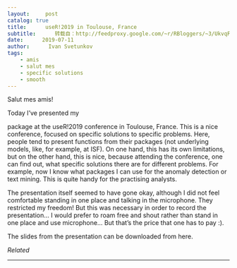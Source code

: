 ```yaml
---
layout:     post
catalog: true
title:      useR!2019 in Toulouse, France
subtitle:      转载自：http://feedproxy.google.com/~r/RBloggers/~3/UkvqFJVQEqw/
date:      2019-07-11
author:      Ivan Svetunkov
tags:
    - amis
    - salut mes
    - specific solutions
    - smooth
---
```






Salut mes amis!

Today I’ve presented my 

 package at the useR!2019 conference in Toulouse, France. This is a nice conference, focused on specific solutions to specific problems. Here, people tend to present functions from their packages (not underlying models, like, for example, at ISF). On one hand, this has its own limitations, but on the other hand, this is nice, because attending the conference, one can find out, what specific solutions there are for different problems. For example, now I know what packages I can use for the anomaly detection or text mining. This is quite handy for the practising analysts.

The presentation itself seemed to have gone okay, although I did not feel comfortable standing in one place and talking in the microphone. They restricted my freedom! But this was necessary in order to record the presentation… I would prefer to roam free and shout rather than stand in one place and use microphone… But that’s the price that one has to pay :).

The slides from the presentation can be downloaded from here.


*Related*







---
